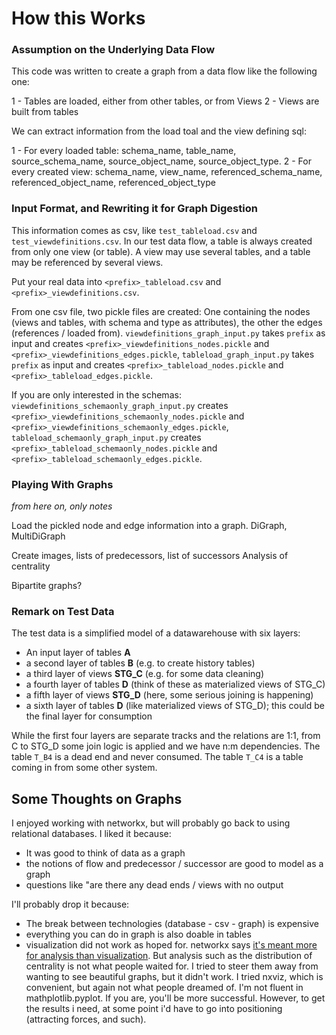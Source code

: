 # How this Works

### Assumption on the Underlying Data Flow

This code was written to create a graph from a data flow like the following one:

1 - Tables are loaded, either from other tables, or from Views
2 - Views are built from tables

We can extract information from the load toal and the view defining sql:

1 - For every loaded table: schema_name, table_name, source_schema_name, source_object_name, source_object_type. 
2 - For every created view: schema_name, view_name, referenced_schema_name, referenced_object_name, referenced_object_type

### Input Format, and Rewriting it for Graph Digestion

This information comes as csv, like `test_tableload.csv` and `test_viewdefinitions.csv`. In our test data flow, a table is always created from only one view (or table). A view may use several tables, and a table may be referenced by several views.

Put your real data into `<prefix>_tableload.csv` and `<prefix>_viewdefinitions.csv`.

From one csv file, two pickle files are created: One containing the nodes (views and tables, with schema and type as attributes), the other the edges (references / loaded from). 
`viewdefinitions_graph_input.py` takes `prefix` as input and creates `<prefix>_viewdefinitions_nodes.pickle` and `<prefix>_viewdefinitions_edges.pickle`, 
`tableload_graph_input.py` takes `prefix` as input and creates `<prefix>_tableload_nodes.pickle` and `<prefix>_tableload_edges.pickle`. 

If you are only interested in the schemas:
`viewdefinitions_schemaonly_graph_input.py` creates `<prefix>_viewdefinitions_schemaonly_nodes.pickle` and `<prefix>_viewdefinitions_schemaonly_edges.pickle`, 
`tableload_schemaonly_graph_input.py` creates `<prefix>_tableload_schemaonly_nodes.pickle` and `<prefix>_tableload_schemaonly_edges.pickle`. 

### Playing With Graphs

_from here on, only notes_

Load the pickled node and edge information into a graph. DiGraph, MultiDiGraph

Create images, lists of predecessors, list of successors
Analysis of centrality

Bipartite graphs?

### Remark on Test Data

The test data is a simplified model of a datawarehouse with six layers:

* An input layer of tables **A**
* a second layer of tables **B** (e.g. to create history tables)
* a third layer of views **STG_C** (e.g. for some data cleaning)
* a fourth layer of tables **D** (think of these as materialized views of STG_C)
* a fifth layer of views **STG_D** (here, some serious joining is happening)
* a sixth layer of tables **D** (like materialized views of STG_D); this could be the final layer for consumption

While the first four layers are separate tracks and the relations are 1:1, from C to STG_D some join logic is applied and we have n:m dependencies. 
The table `T_B4` is a dead end and never consumed.
The table `T_C4` is a table coming in from some other system.
	
## Some Thoughts on Graphs

I enjoyed working with networkx, but will probably go back to using relational databases. 
I liked it because:

* It was good to think of data as a graph
* the notions of flow and predecessor / successor are good to model as a graph 
* questions like "are there any dead ends / views with no output 

I'll probably drop it because:

* The break between technologies (database - csv - graph) is expensive
* everything you can do in graph is also doable in tables
* visualization did not work as hoped for. networkx says [it's meant more for analysis than visualization](https://networkx.github.io/documentation/stable/reference/drawing.html). But analysis such as the distribution of centrality is not what people waited for. I tried to steer them away from wanting to see beautiful graphs, but it didn't work. I tried nxviz, which is convenient, but again not what people dreamed of. I'm not fluent in mathplotlib.pyplot. If you are, you'll be more successful. However, to get the results i need, at some point i'd have to go into positioning (attracting forces, and such).

 
